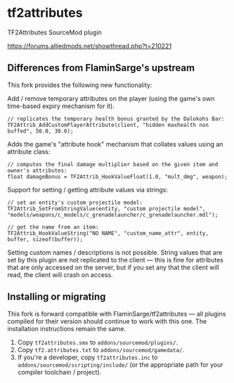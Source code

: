 # tf2attributes

TF2Attributes SourceMod plugin

https://forums.alliedmods.net/showthread.php?t=210221

## Differences from FlaminSarge's upstream

This fork provides the following new functionality:

Add / remove temporary attributes on the player (using the game's own time-based expiry
mechanism for it).

```sourcepawn
// replicates the temporary health bonus granted by the Dalokohs Bar:
TF2Attrib_AddCustomPlayerAttribute(client, "hidden maxhealth non buffed", 50.0, 30.0);
```

Adds the game's "attribute hook" mechanism that collates values using an attribute class:

```sourcepawn
// computes the final damage multiplier based on the given item and owner's attributes:
float damageBonus = TF2Attrib_HookValueFloat(1.0, "mult_dmg", weapon);
```

Support for setting / getting attribute values via strings:

```sourcepawn
// set an entity's custom projectile model:
TF2Attrib_SetFromStringValue(entity, "custom projectile model", "models/weapons/c_models/c_grenadelauncher/c_grenadelauncher.mdl");

// get the name from an item:
TF2Attrib_HookValueString("NO NAME", "custom_name_attr", entity, buffer, sizeof(buffer));
```

Setting custom names / descriptions is not possible.  String values that are set by this plugin
are not replicated to the client &mdash; this is fine for attributes that are only accessed on
the server, but if you set any that the client will read, the client will crash on access.

## Installing or migrating

This fork is forward compatible with FlaminSarge/tf2attributes &mdash; all plugins compiled for
their version should continue to work with this one.  The installation instructions remain the
same.

1. Copy `tf2attributes.smx` to `addons/sourcemod/plugins/`.
2. Copy `tf2.attributes.txt` to `addons/sourcemod/gamedata/`.
3. If you're a developer, copy `tf2attributes.inc` to `addons/sourcemod/scripting/include/`
(or the appropriate path for your compiler toolchain / project).
